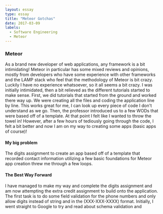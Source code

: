 ```yaml
---
layout: essay
type: essay
title: "Meteor Gotchas"
date: 2017-03-09
labels:
  - Software Engineering
  - Meteor
---
```

### Meteor

As a brand new developer of web applications, any framework is a bit intimidating! Meteor in particular has some mixed reviews and opinions, mostly from developers who have some experience with other frameworks and the LAMP stack who feel that the methodology of Meteor is bit crazy. Luckily I have no experience whatsoever, so it all seems a bit crazy. I was initially intimidated, then a bit relieved as the different tutorials started to make sense. First, we did tutorials that started from the ground and worked there way up. We were creating all the files and coding the application line by line. This works great for me, I can look up every piece of code I don't understand as we go. Then, the professor introduced us to a few WODs that were based off of a template. At that point I felt like I wanted to throw the towel in! However, after a few hours of tediously going through the code, I felt a bit better and now I am on my way to creating some apps (basic apps of course)!

#### My big problem
The digits assignment to create an app based off of a template that recorded contact information utilizing a few basic foundations for Meteor app creation threw me through a few loops. 


#### The Best Way Forward
I have managed to make my way and complete the digits assignment and am now attempting the extra credit assignment to build onto the application. The first task is to do some field validation for the phone numbers and only allow digits instead of string and in the (XXX-XXX-XXXX) format. Initially, I went straight to Google to try and read about schema validation and 

